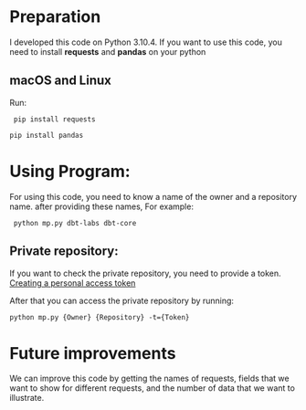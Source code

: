 # Preparation

I developed this code on Python 3.10.4. If you want to use this code, you need to install **requests** and **pandas** on your python

## macOS and Linux

Run:

```
 pip install requests
```

```
pip install pandas
```

# Using Program:

For using this code, you need to know a name of the owner and a repository name. after providing these names, For example:

```
 python mp.py dbt-labs dbt-core
```

## Private repository:

If you want to check the private repository, you need to provide a token. [Creating a personal access token](https://docs.github.com/en/enterprise-server@3.4/authentication/keeping-your-account-and-data-secure/creating-a-personal-access-token)

After that you can access the private repository by running:

```
python mp.py {Owner} {Repository} -t={Token}
```

# Future improvements

We can improve this code by getting the names of requests, fields that we want to show for different requests, and the number of data that we want to illustrate.

